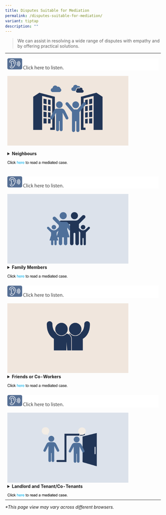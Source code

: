 ```yaml
---
title: Disputes Suitable for Mediation
permalink: /disputes-suitable-for-mediation/
variant: tiptap
description: ""
---
```

<blockquote>
<p>We can assist in resolving a wide range of disputes with empathy and by
offering practical solutions.</p>
</blockquote>
<table style="minWidth: 75px">
<colgroup>
<col>
<col>
<col>
</colgroup>
<tbody>
<tr>
<td rowspan="1" colspan="3">
<p></p><a class="isomer-image-wrapper" href="https://youtu.be/wQlQ5Ph0FsA"><img style="width: 100%" height="auto" width="100%" alt="" src="/images/Web Revamp pics/WEB GRAPHICS/audio_bar_V1_8.png"></a>
<p></p><a class="isomer-image-wrapper" href="/neighbour-dispute/"><img style="width: 80%;" height="auto" width="100%" alt="" src="/images/Web Revamp pics/WEB GRAPHICS/Neighbours_2.png"></a>
<p></p>
<div data-type="detailGroup" class="isomer-accordion-group isomer-accordion isomer-accordion-white">
<details class="isomer-details">
<summary><strong>Neighbours</strong>
</summary>
<div data-type="detailsContent" class="isomer-details-content">
<ul data-tight="true" class="tight">
<li>
<p>Air-con condensation</p>
</li>
<li>
<p>Animal related issues</p>
</li>
<li>
<p>Cigarette smoke</p>
</li>
<li>
<p>Dripping of water</p>
</li>
<li>
<p>Encroachment into property</p>
</li>
<li>
<p>Harassment <em>(must be deemed by Police as non-arrestable)</em>
</p>
</li>
<li>
<p>Interfering with property</p>
</li>
<li>
<p>Littering</p>
</li>
<li>
<p>Noise disturbance from activities outside of lodging</p>
</li>
<li>
<p>Noise disturbance from activities within lodging</p>
</li>
<li>
<p>Obstruction of common corridor</p>
</li>
<li>
<p>Online falsehood</p>
</li>
<li>
<p>Online harassment <em>(must be deemed by Police as non-arrestable)</em>
</p>
</li>
<li>
<p>Religious practices</p>
</li>
<li>
<p>Smell</p>
</li>
<li>
<p>Smoke</p>
</li>
<li>
<p>Surveillance and privacy issues</p>
</li>
<li>
<p>Trespassing</p>
</li>
<li>
<p>Unacceptable conduct</p>
</li>
<li>
<p>Vibrations</p>
</li>
<li>
<p>Wet laundry</p>
<p></p>
<p></p>
</li>
</ul>
</div>
</details>
</div>
<p></p><a class="isomer-image-wrapper" href="/neighbour-dispute/"><img style="width: 40%;" height="auto" width="100%" alt="" src="/images/Web Revamp pics/WEB GRAPHICS/Asset_80.png"></a>
<p></p>
</td>
</tr>
<tr>
<td rowspan="1" colspan="3">
<p></p><a class="isomer-image-wrapper" href="https://youtu.be/uO_VTWIJJmU"><img style="width: 100%" height="auto" width="100%" alt="" src="/images/Web Revamp pics/WEB GRAPHICS/audio_bar_V1_8.png"></a>
<p></p>
<div class="isomer-image-wrapper">
<img style="width: 80%;" height="auto" width="100%" alt="" src="/images/Web Revamp pics/WEB GRAPHICS/Family_1.png">
</div>
<div data-type="detailGroup" class="isomer-accordion-group isomer-accordion isomer-accordion-white">
<details class="isomer-details">
<summary><strong>Family Members</strong>
</summary>
<div data-type="detailsContent" class="isomer-details-content">
<ul data-tight="true" class="tight">
<li>
<p>Access to elderly parents</p>
</li>
<li>
<p>Access to other family members</p>
</li>
<li>
<p>Care and maintenance of elderly parents</p>
</li>
<li>
<p>Care and maintenance of other family members</p>
</li>
<li>
<p>Disagreement on living arrangements</p>
</li>
<li>
<p>Harassment <em>(must be deemed by Police as non-arrestable)</em>
</p>
</li>
<li>
<p>Interest free monetary matters <em>(for amount less than $5000)</em>
</p>
</li>
<li>
<p>Online falsehood</p>
</li>
<li>
<p>Online harassment <em>(must be deemed by Police as non-arrestable)</em>
</p>
</li>
<li>
<p>Unacceptable conduct</p>
</li>
</ul>
<hr>
</div>
</details>
</div>
<p></p><a class="isomer-image-wrapper" href="/family-dispute/"><img style="width: 40%;" height="auto" width="100%" alt="" src="/images/Web Revamp pics/WEB GRAPHICS/Asset_80.png"></a>
</td>
</tr>
<tr>
<td rowspan="1" colspan="3">
<p></p><a class="isomer-image-wrapper" href="https://youtu.be/-E-GfwMGK9U"><img style="width: 100%" height="auto" width="100%" alt="" src="/images/Web Revamp pics/WEB GRAPHICS/audio_bar_V1_8.png"></a>
<p></p>
<div class="isomer-image-wrapper">
<img style="width: 80%;" height="auto" width="100%" alt="" src="/images/Web Revamp pics/WEB GRAPHICS/Friends_1.png">
</div>
<div data-type="detailGroup" class="isomer-accordion-group isomer-accordion isomer-accordion-white">
<details class="isomer-details">
<summary><strong>Friends or Co-Workers</strong>
</summary>
<div data-type="detailsContent" class="isomer-details-content">
<ul data-tight="true" class="tight">
<li>
<p>Harassment <em>(must be deemed by Police as non-arrestable)</em>
</p>
</li>
<li>
<p>Interest free monetary matters <em>(for amount less than $5000)</em>
</p>
</li>
<li>
<p>Online falsehood</p>
</li>
<li>
<p>Online harassment <em>(must be deemed by Police as non-arrestable)</em>
</p>
</li>
<li>
<p>Unacceptable conduct</p>
</li>
</ul>
</div>
</details>
</div>
<p></p><a class="isomer-image-wrapper" href="/friends-or-coworker-dispute/"><img style="width: 40%;" height="auto" width="100%" alt="" src="/images/Web Revamp pics/WEB GRAPHICS/Asset_80.png"></a>
</td>
</tr>
<tr>
<td rowspan="1" colspan="3">
<p></p><a class="isomer-image-wrapper" href="https://youtu.be/1W_u04TiJys"><img style="width: 100%" height="auto" width="100%" alt="" src="/images/Web Revamp pics/WEB GRAPHICS/audio_bar_V1_8.png"></a>
<p></p>
<div class="isomer-image-wrapper">
<img style="width: 80%;" height="auto" width="100%" alt="" src="/images/Web Revamp pics/WEB GRAPHICS/Landlord_1.png">
</div>
<div data-type="detailGroup" class="isomer-accordion-group isomer-accordion isomer-accordion-white">
<details class="isomer-details">
<summary><strong>Landlord and Tenant/Co-Tenants</strong>
</summary>
<div data-type="detailsContent" class="isomer-details-content">
<p>Non-contractual matters regarding living arrangements and includes:</p>
<ul data-tight="true" class="tight">
<li>
<p>Damage to property</p>
</li>
<li>
<p>Disagreement on living arrangements</p>
</li>
<li>
<p>Harassment <em>(must be deemed by Police as non-arrestable)</em>
</p>
</li>
<li>
<p>Interest free monetary matters <em>(for amount less than $5000)</em>
</p>
</li>
<li>
<p>Online falsehood</p>
</li>
<li>
<p>Online harassment <em>(must be deemed by Police as non-arrestable)</em>
</p>
</li>
<li>
<p>Payment of miscellaneous expenses</p>
</li>
<li>
<p>Problems with rented property</p>
</li>
<li>
<p>Unacceptable conduct</p>
</li>
</ul>
</div>
</details>
</div>
<p></p><a class="isomer-image-wrapper" href="/landlord-tenant-dispute/"><img style="width: 40%;" height="auto" width="100%" alt="" src="/images/Web Revamp pics/WEB GRAPHICS/Asset_80.png"></a>
</td>
</tr>
</tbody>
</table>
<p></p>
<p><em>*This page view may vary across different browsers.</em>
</p>
<p></p>
<p></p>
<p></p>